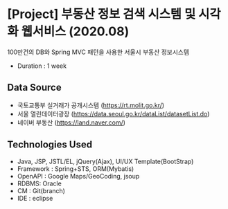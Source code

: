 # [Project] 부동산 정보 검색 시스템 및 시각화 웹서비스 (2020.08)   
100만건의 DB와 Spring MVC 패턴을 사용한 서울시 부동산 정보시스템   
- Duration : 1 week   
   
## Data Source   
- 국토교통부 실거래가 공개시스템 (https://rt.molit.go.kr/)   
- 서울 열린데이터광장 (https://data.seoul.go.kr/dataList/datasetList.do)   
- 네이버 부동산 (https://land.naver.com/)   
   
## Technologies Used   
- Java, JSP, JSTL/EL, jQuery(Ajax), UI/UX Template(BootStrap)   
- Framework : Spring+STS, ORM(Mybatis)   
- OpenAPI : Google Maps/GeoCoding, jsoup   
- RDBMS: Oracle   
- CM : Git(branch)   
- IDE : eclipse   
